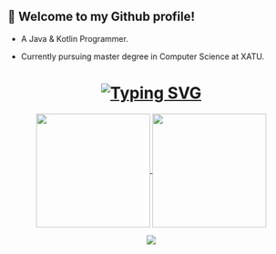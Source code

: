 ## 👻 Welcome to my Github profile!
 
- A Java & Kotlin Programmer. 

- Currently pursuing master degree in Computer Science at XATU.

<h1 align="center">
	<a href="https://git.io/typing-svg"><img src="https://readme-typing-svg.demolab.com?font=Fira+Code&pause=1000&width=435&separator=%3C&lines=println(%22Hello+World!%22)" alt="Typing SVG" /></a>
</h1>
<div align="center">

<a href="https://github.com/mynna404">
  <img height=200 align="center" src="https://github-readme-stats.vercel.app/api?username=mynna404" />
</a>
<a href="https://github.com/mynna404">
  <img height=200 align="center" src="https://github-readme-stats.vercel.app/api/top-langs?username=mynna404&layout=compact&langs_count=8&card_width=350&role=OWNER,ORGANIZATION_MEMBER,COLLABORATOR&exclude_repo=mynna404.github.io,locall" />
</a>

</div>
<p align="center">
  <img src="https://capsule-render.vercel.app/api?type=waving&color=gradient&height=80&section=footer" />
</p>
